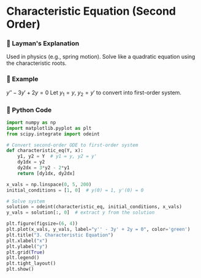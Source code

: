 # Characteristic Equation (Second Order)

### 👶 Layman's Explanation

Used in physics (e.g., spring motion). Solve like a quadratic equation using the characteristic roots.

### 🧮 Example

$y'' - 3y' + 2y = 0$
Let $y_1 = y$, $y_2 = y'$ to convert into first-order system.

### 🐍 Python Code

```python
import numpy as np
import matplotlib.pyplot as plt
from scipy.integrate import odeint

# Convert second-order ODE to first-order system
def characteristic_eq(Y, x):
    y1, y2 = Y  # y1 = y, y2 = y'
    dy1dx = y2
    dy2dx = 3*y2 - 2*y1
    return [dy1dx, dy2dx]

x_vals = np.linspace(0, 5, 200)
initial_conditions = [1, 0]  # y(0) = 1, y'(0) = 0

# Solve system
solution = odeint(characteristic_eq, initial_conditions, x_vals)
y_vals = solution[:, 0]  # extract y from the solution

plt.figure(figsize=(6, 4))
plt.plot(x_vals, y_vals, label="y'' - 3y' + 2y = 0", color='green')
plt.title("3. Characteristic Equation")
plt.xlabel("x")
plt.ylabel("y")
plt.grid(True)
plt.legend()
plt.tight_layout()
plt.show()
```